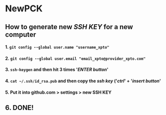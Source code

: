 # NewPCK
## How to generate new *SSH KEY* for a new computer

#### 1. ```git config --global user.name "username_xpto"```

#### 2. ```git config --global user.email "email_xpto@provider_xpto.com"```

#### 3. ```ssh-keygen``` and then hit 3 times '*ENTER button*'
 
#### 4. ```cat ~/.ssh/id_rsa.pub``` and then copy the *ssh key* ('*ctrl*' + '*insert button*'

#### 5. Put it into github.com > settings > new SSH KEY

## 6. DONE!

